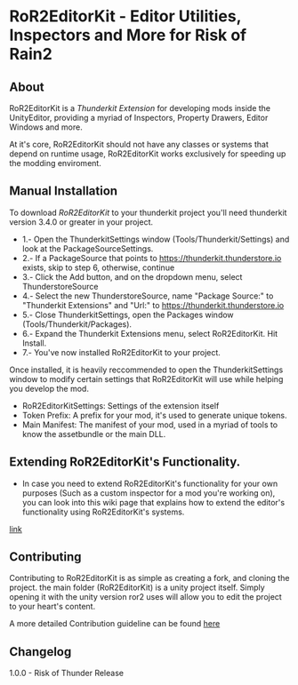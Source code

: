 # RoR2EditorKit - Editor Utilities, Inspectors and More for Risk of Rain2

## About

RoR2EditorKit is a *Thunderkit Extension* for developing mods inside the UnityEditor, providing a myriad of Inspectors, Property Drawers, Editor Windows and more.

At it's core, RoR2EditorKit should not have any classes or systems that depend on runtime usage, RoR2EditorKit works exclusively for speeding up the modding enviroment.

## Manual Installation

To download *RoR2EditorKit* to your thunderkit project you'll need thunderkit version 3.4.0 or greater in your project.

* 1.- Open the ThunderkitSettings window (Tools/Thunderkit/Settings) and look at the PackageSourceSettings.
* 2.- If a PackageSource that points to https://thunderkit.thunderstore.io exists, skip to step 6, otherwise, continue
* 3.- Click the Add button, and on the dropdown menu, select ThunderstoreSource
* 4.- Select the new ThunderstoreSource, name "Package Source:" to "Thunderkit Extensions" and "Url:" to https://thunderkit.thunderstore.io
* 5.- Close ThunderkitSettings, open the Packages window (Tools/Thunderkit/Packages).
* 6.- Expand the Thunderkit Extensions menu, select RoR2EditorKit. Hit Install.
* 7.- You've now installed RoR2EditorKit to your project.

Once installed, it is heavily reccommended to open the ThunderkitSettings window to modify certain settings that RoR2EditorKit will use while helping you develop the mod.

* RoR2EditorKitSettings: Settings of the extension itself
 * Token Prefix: A prefix for your mod, it's used to generate unique tokens.
 * Main Manifest: The manifest of your mod, used in a myriad of tools to know the assetbundle or the main DLL.

## Extending RoR2EditorKit's Functionality.

* In case you need to extend RoR2EditorKit's functionality for your own purposes (Such as a custom inspector for a mod you're working on), you can look into this wiki page that explains how to extend the editor's functionality using RoR2EditorKit's systems.

[link](https://github.com/risk-of-thunder/RoR2EditorKit/wiki/Extending-the-Editor's-Functionality-with-RoR2EditorKit's-Systems.)

## Contributing

Contributing to RoR2EditorKit is as simple as creating a fork, and cloning the project. the main folder (RoR2EditorKit) is a unity project itself. Simply opening it with the unity version ror2 uses will allow you to edit the project to your heart's content.

A more detailed Contribution guideline can be found [here](https://github.com/risk-of-thunder/RoR2EditorKit/blob/main/CONTRIBUTING.md)

## Changelog

1.0.0 - Risk of Thunder Release
